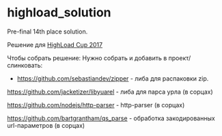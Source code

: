 # highload_solution
Pre-final 14th place solution.

Решение для [HighLoad Cup 2017](https://highloadcup.ru/round/1/)

Чтобы собрать решение:
Нужно собрать и добавить в проект/слинковать:
* https://github.com/sebastiandev/zipper - либа для распаковки zip.


https://github.com/jacketizer/libyuarel - либа для парса урла (в сорцах)

https://github.com/nodejs/http-parser - http-parser (в сорцах)

https://github.com/bartgrantham/qs_parse - обработка закодированных url-параметров (в сорцах)

